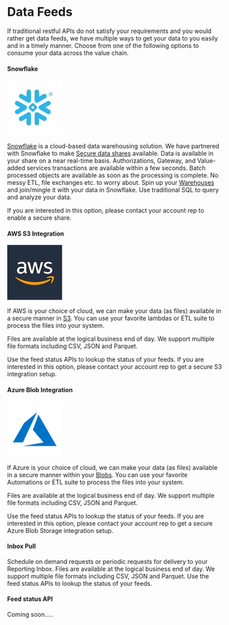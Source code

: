 # Data Feeds

If traditional restful APIs do not satisfy your requirements and you would rather get data feeds, we have multiple ways to get your data to you easily and in a timely manner. Choose from one of the following options to consume your data across the value chain.
 
#### Snowflake

![snowflake](../../assets/images/snowflake.jpeg)

[Snowflake](https://www.snowflake.com) is a cloud-based data warehousing solution. We have partnered with Snowflake to make [Secure data shares](https://www.snowflake.com/workloads/data-sharing) available. Data is available in your share on a near real-time basis. Authorizations, Gateway, and Value-added services transactions are available within a few seconds. Batch processed objects are available as soon as the processing is complete. No messy ETL, file exchanges etc. to worry about. Spin up your [Warehouses](https://www.snowflake.com/workloads/data-warehouse-modernization) and join/mingle it with your data in Snowflake. Use traditional SQL to query and analyze your data.

If you are interested in this option, please contact your account rep to enable a secure share.
 
#### AWS S3 Integration

![aws](../../assets/images/aws.jpeg)
 
If AWS is your choice of cloud, we can make your data (as files) available in a secure manner in [S3](https://aws.amazon.com/s3). You can use your favorite lambdas or ETL suite to process the files into your system.
 
Files are available at the logical business end of day. We support multiple file formats including CSV, JSON and Parquet.
 
Use the feed status APIs to lookup the status of your feeds.
If you are interested in this option, please contact your account rep to get a secure S3 integration setup.
 
#### Azure Blob Integration

![azure](../../assets/images/azure.png)
 
If Azure is your choice of cloud, we can make your data (as files) available in a secure manner within your [Blobs](https://azure.microsoft.com/en-us/services/storage/blobs). You can use your favorite Automations or ETL suite to process the files into your system.
 
Files are available at the logical business end of day. We support multiple file formats including CSV, JSON and Parquet.
 
Use the feed status APIs to lookup the status of your feeds.
If you are interested in this option, please contact your account rep to get a secure Azure Blob Storage integration setup.
 
#### Inbox Pull
 
Schedule on demand requests or periodic requests for delivery to your Reporting Inbox. Files are available at the logical business end of day. We support multiple file formats including CSV, JSON and Parquet. Use the feed status APIs to lookup the status of your feeds.
 
 
#### Feed status API
 
Coming soon…..